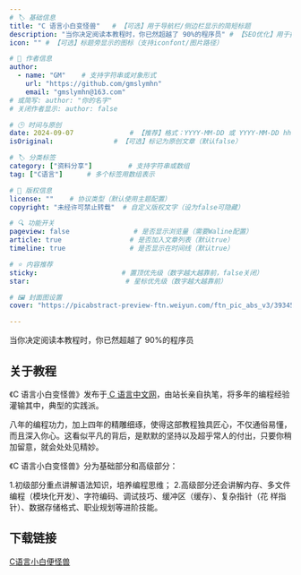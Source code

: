 ```yaml
---
# 🏷️ 基础信息
title: "C 语言小白变怪兽"   # 【可选】用于导航栏/侧边栏显示的简短标题
description: "当你决定阅读本教程时，你已然超越了 90%的程序员" # 【SEO优化】用于搜索引擎显示的描述
icon: "" # 【可选】标题旁显示的图标（支持iconfont/图片路径）

# 👤 作者信息
author: 
  - name: "GM"    # 支持字符串或对象形式
    url: "https://github.com/gmslymhn" 
    email: "gmslymhn@163.com"
# 或简写: author: "你的名字" 
# 关闭作者显示: author: false

# 🕒 时间与原创
date: 2024-09-07              # 【推荐】格式：YYYY-MM-DD 或 YYYY-MM-DD hh:mm:ss
isOriginal:               # 【可选】标记为原创文章（默认false）

# 🏷️ 分类标签
category: ["资料分享"]         # 支持字符串或数组
tag: ["C语言"]      # 多个标签用数组表示

# 📜 版权信息
license: ""    # 协议类型（默认使用主题配置）
copyright: "未经许可禁止转载"  # 自定义版权文字（设为false可隐藏）

# 🔍 功能开关
pageview: false                # 是否显示浏览量（需要Waline配置）
article: true                 # 是否加入文章列表（默认true）
timeline: true                # 是否显示在时间线（默认true）

# ⭐ 内容推荐
sticky:                     # 置顶优先级（数字越大越靠前，false关闭）
star:                        # 星标优先级（数字越大越靠前）

# 🖼️ 封面图设置
cover: "https://picabstract-preview-ftn.weiyun.com/ftn_pic_abs_v3/39345a4aab15b75e9a9d72d090d344dad82525dc30d7ae0b49b54864dde98e87f9124c4b3a122fd5bdaf4486ea01ab17?pictype=scale&from=30013&version=3.3.3.3&fname=2024-09-07jmBm4.png&size=1000"  # 文章卡片封面图（建议尺寸：1200×600）

---
```

当你决定阅读本教程时，你已然超越了 90%的程序员
<!-- more -->
## 关于教程

《C 语言小白变怪兽》发布于[ C 语言中文网](https://c.biancheng.net/index.html)，由站长亲自执笔，将多年的编程经验灌输其中，典型的实践派。

八年的编程功力，加上四年的精雕细琢，使得这部教程独具匠心，不仅通俗易懂，而且深入你心。这看似平凡的背后，是默默的坚持以及超乎常人的付出，只要你稍加留意，就会处处见精妙。

《C 语言小白变怪兽》分为基础部分和高级部分：

1.初级部分重点讲解语法知识，培养编程思维；
2.高级部分还会讲解内存、多文件编程（模块化开发）、字符编码、调试技巧、缓冲区（缓存）、复杂指针（花 样指针）、数据存储格式、职业规划等进阶技能。

<PdfPreview pdfUrl="https://vercel-lz.tyut.tech/api/lz?fid=i03MR29g34kf&pwd=bqjf&isNewd=https://innlab.lanzn.com" />

## 下载链接

[C语言小白便怪兽](https://netlify-lz.tyut.tech/?fid=i03MR29g34kf&pwd=bqjf&isNewd=https://innlab.lanzn.com)
